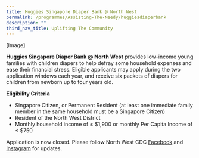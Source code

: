 ```yaml
---
title: Huggies Singapore Diaper Bank @ North West
permalink: /programmes/Assisting-The-Needy/huggiesdiaperbank
description: ""
third_nav_title: Uplifting The Community
---
```


[Image]

**Huggies Singapore Diaper Bank @ North West** provides low-income young families with children diapers to help defray some household expenses and ease their financial stress. Eligible applicants may apply during the two application windows each year, and receive six packets of diapers for children from newborn up to four years old.
  
**Eligibility Criteria**

*   Singapore Citizen, or Permanent Resident (at least one immediate family member in the same household must be a Singapore Citizen)
*   Resident of the North West District 
*   Monthly household income of ≤ $1,900 or monthly Per Capita Income of ≤ $750

Application is now closed. Please follow North West CDC [Facebook](https://www.facebook.com/nwcdc/) and [Instagram](https://www.instagram.com/northwestcdc/) for updates.